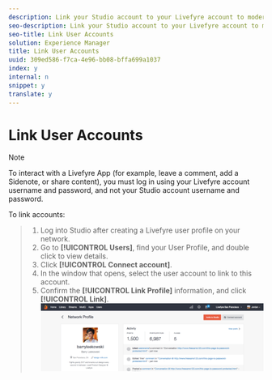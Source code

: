 ```yaml
---
description: Link your Studio account to your Livefyre account to moderate or manage all of your Livefyre sites or networks from a single location.
seo-description: Link your Studio account to your Livefyre account to moderate or manage all of your Livefyre sites or networks from a single location.
seo-title: Link User Accounts
solution: Experience Manager
title: Link User Accounts
uuid: 309ed586-f7ca-4e96-bb08-bffa699a1037
index: y
internal: n
snippet: y
translate: y
---
```


# Link User Accounts


>[!NOTE]
>
>To interact with a Livefyre App (for example, leave a comment, add a Sidenote, or share content), you must log in using your Livefyre account username and password, and not your Studio account username and password.

To link accounts:

>1. Log into Studio after creating a Livefyre user profile on your network.
>1. Go to **[!UICONTROL  Users]**, find your User Profile, and double click to view details.
>1. Click **[!UICONTROL  Connect account]**.
>1. In the window that opens, select the user account to link to this account.
>1. Confirm the **[!UICONTROL  Link Profile]** information, and click **[!UICONTROL  Link]**. ![](assets/UsersConnectAccount-1024x311.png)
